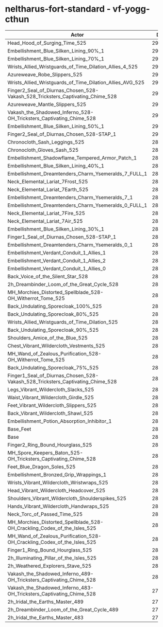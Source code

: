 # neltharus-fort-standard - vf-yogg-cthun
| Actor | DPS | Increase |
|---|:---:|:---:|
|Head_Hood_of_Surging_Time_525|297544|3.51%|
|Embellishment_Blue_Silken_Lining_90%_1|292628|1.80%|
|Embellishment_Blue_Silken_Lining_70%_1|291449|1.39%|
|Wrists_Allied_Wristguards_of_Time_Dilation_Allies_4_525|291305|1.34%|
|Azureweave_Robe_Slippers_525|290900|1.20%|
|Wrists_Allied_Wristguards_of_Time_Dilation_Allies_AVG_525|290502|1.06%|
|Finger2_Seal_of_Diurnas_Chosen_528-Vakash_528_Tricksters_Captivating_Chime_528|290390|1.02%|
|Azureweave_Mantle_Slippers_525|290286|0.99%|
|Vakash_the_Shadowed_Inferno_528-OH_Tricksters_Captivating_Chime_528|290224|0.97%|
|Embellishment_Blue_Silken_Lining_50%_1|290197|0.96%|
|Finger2_Seal_of_Diurnas_Chosen_528-STAP_1|290031|0.90%|
|Chronocloth_Sash_Leggings_525|289964|0.87%|
|Chronocloth_Gloves_Sash_525|289942|0.87%|
|Embellishment_Shadowflame_Tempered_Armor_Patch_1|289774|0.81%|
|Embellishment_Blue_Silken_Lining_40%_1|289661|0.77%|
|Embellishment_Dreamtenders_Charm_Ysemeralds_7_FULL_1|289644|0.76%|
|Neck_Elemental_Lariat_7Frost_525|289366|0.67%|
|Neck_Elemental_Lariat_7Earth_525|289309|0.65%|
|Embellishment_Dreamtenders_Charm_Ysemeralds_7_1|289220|0.62%|
|Embellishment_Dreamtenders_Charm_Ysemeralds_0_FULL_1|289195|0.61%|
|Neck_Elemental_Lariat_7Fire_525|289182|0.60%|
|Neck_Elemental_Lariat_7Air_525|289075|0.57%|
|Embellishment_Blue_Silken_Lining_30%_1|288905|0.51%|
|Finger1_Seal_of_Diurnas_Chosen_528-STAP_1|288589|0.40%|
|Embellishment_Dreamtenders_Charm_Ysemeralds_0_1|288496|0.36%|
|Embellishment_Verdant_Conduit_1_Allies_1|288475|0.36%|
|Embellishment_Verdant_Conduit_1_Allies_2|288448|0.35%|
|Embellishment_Verdant_Conduit_1_Allies_0|288406|0.33%|
|Back_Voice_of_the_Silent_Star_528|288375|0.32%|
|2h_Dreambinder_Loom_of_the_Great_Cycle_528|288256|0.28%|
|MH_Morchies_Distorted_Spellblade_528-OH_Witherrot_Tome_525|288254|0.28%|
|Back_Undulating_Sporecloak_100%_525|288173|0.25%|
|Back_Undulating_Sporecloak_80%_525|288043|0.21%|
|Wrists_Allied_Wristguards_of_Time_Dilation_525|288026|0.20%|
|Back_Undulating_Sporecloak_90%_525|287958|0.18%|
|Shoulders_Amice_of_the_Blue_525|287951|0.17%|
|Chest_Vibrant_Wildercloth_Vestments_525|287939|0.17%|
|MH_Wand_of_Zealous_Purification_528-OH_Witherrot_Tome_525|287926|0.17%|
|Back_Undulating_Sporecloak_75%_525|287924|0.16%|
|Finger1_Seal_of_Diurnas_Chosen_528-Vakash_528_Tricksters_Captivating_Chime_528|287726|0.10%|
|Legs_Vibrant_Wildercloth_Slacks_525|287678|0.08%|
|Waist_Vibrant_Wildercloth_Girdle_525|287645|0.07%|
|Feet_Vibrant_Wildercloth_Slippers_525|287619|0.06%|
|Back_Vibrant_Wildercloth_Shawl_525|287502|0.02%|
|Embellishment_Potion_Absorption_Inhibitor_1|287497|0.02%|
|Base_Feet|287489|0.01%|
|Base|287450|0.00%|
|Finger2_Ring_Bound_Hourglass_525|287346|-0.04%|
|MH_Spore_Keepers_Baton_525-OH_Tricksters_Captivating_Chime_528|287318|-0.05%|
|Feet_Blue_Dragon_Soles_525|287307|-0.05%|
|Embellishment_Bronzed_Grip_Wrappings_1|287286|-0.06%|
|Wrists_Vibrant_Wildercloth_Wristwraps_525|287239|-0.07%|
|Head_Vibrant_Wildercloth_Headcover_525|287183|-0.09%|
|Shoulders_Vibrant_Wildercloth_Shoulderspikes_525|287175|-0.10%|
|Hands_Vibrant_Wildercloth_Handwraps_525|287164|-0.10%|
|Neck_Torc_of_Passed_Time_525|287141|-0.11%|
|MH_Morchies_Distorted_Spellblade_528-OH_Crackling_Codex_of_the_Isles_525|286722|-0.25%|
|MH_Wand_of_Zealous_Purification_528-OH_Crackling_Codex_of_the_Isles_525|286539|-0.32%|
|Finger1_Ring_Bound_Hourglass_525|286403|-0.36%|
|2h_Illuminating_Pillar_of_the_Isles_525|286011|-0.50%|
|2h_Weathered_Explorers_Stave_525|285243|-0.77%|
|Vakash_the_Shadowed_Inferno_489-OH_Tricksters_Captivating_Chime_528|280908|-2.28%|
|Vakash_the_Shadowed_Inferno_483-OH_Tricksters_Captivating_Chime_528|279810|-2.66%|
|2h_Iridal_the_Earths_Master_489|275598|-4.12%|
|2h_Dreambinder_Loom_of_the_Great_Cycle_489|275321|-4.22%|
|2h_Iridal_the_Earths_Master_483|273944|-4.70%|
